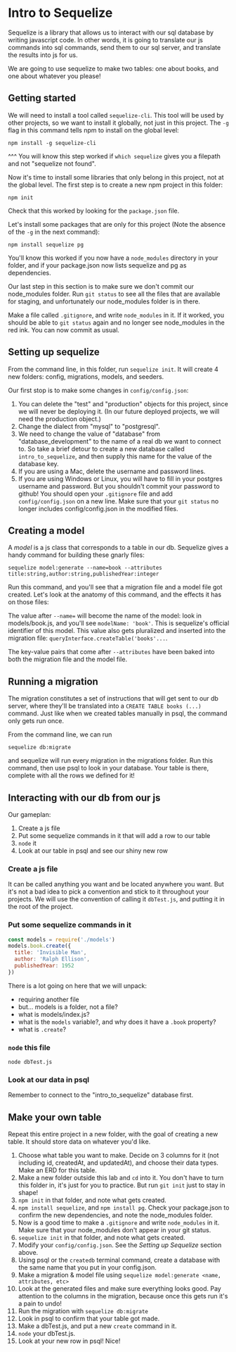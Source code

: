 # Intro to Sequelize
Sequelize is a library that allows us to interact with our sql database by writing javascript code. In other words, it is going to translate our js commands into sql commands, send them to our sql server, and translate the results into js for us.

We are going to use sequelize to make two tables: one about books, and one about whatever you please!

## Getting started
We will need to install a tool called `sequelize-cli`. This tool will be used by other projects, so we want to install it globally, not just in this project. The `-g` flag in this command tells npm to install on the global level:
```
npm install -g sequelize-cli
```
^^^ You will know this step worked if `which sequelize` gives you a filepath and not "sequelize not found".

Now it's time to install some libraries that only belong in this project, not at the global level. The first step is to create a new npm project in this folder:
```
npm init
```
Check that this worked by looking for the `package.json` file.

Let's install some packages that are only for this project (Note the absence of the `-g` in the next command):
```
npm install sequelize pg
```
You'll know this worked if you now have a `node_modules` directory in your folder, and if your package.json now lists sequelize and pg as dependencies.

Our last step in this section is to make sure we don't commit our node_modules folder. Run `git status` to see all the files that are available for staging, and unfortunately our node_modules folder is in there.

Make a file called `.gitignore`, and write `node_modules` in it. If it worked, you should be able to `git status` again and no longer see node_modules in the red ink. You can now commit as usual.

## Setting up sequelize
From the command line, in this folder, run `sequelize init`. It will create 4 new folders: config, migrations, models, and seeders.

Our first stop is to make some changes in `config/config.json`:
1. You can delete the "test" and "production" objects for this project, since we will never be deploying it. (In our future deployed projects, we will need the production object.)
1. Change the dialect from "mysql" to "postgresql".
1. We need to change the value of "database" from "database_development" to the name of a real db we want to connect to. So take a brief detour to create a new database called `intro_to_sequelize`, and then supply this name for the value of the database key.
1. If you are using a Mac, delete the username and password lines.
1. If you are using Windows or Linux, you will have to fill in your postgres username and password. But you shouldn't commit your password to github! You should open your `.gitignore` file and add `config/config.json` on a new line. Make sure that your `git status` no longer includes config/config.json in the modified files.

## Creating a model
A _model_ is a js class that corresponds to a table in our db. Sequelize gives a handy command for building these gnarly files:
```
sequelize model:generate --name=book --attributes title:string,author:string,publishedYear:integer
```
Run this command, and you'll see that a migration file and a model file got created. Let's look at the anatomy of this command, and the effects it has on those files:

The value after `--name=` will become the name of the model: look in models/book.js, and you'll see `modelName: 'book'`. This is sequelize's official identifier of this model. This value also gets pluralized and inserted into the migration file: `queryInterface.createTable('books'...`.

The key-value pairs that come after `--attributes` have been baked into both the migration file and the model file.

## Running a migration
The migration constitutes a set of instructions that will get sent to our db server, where they'll be translated into a `CREATE TABLE books (...)` command. Just like when we created tables manually in psql, the command only gets run once.

From the command line, we can run
```
sequelize db:migrate
```
and sequelize will run every migration in the migrations folder. Run this command, then use psql to look in your database. Your table is there, complete with all the rows we defined for it!

## Interacting with our db from our js
Our gameplan:
1. Create a js file
1. Put some sequelize commands in it that will add a row to our table
1. `node` it
1. Look at our table in psql and see our shiny new row

### Create a js file
It can be called anything you want and be located anywhere you want. But it's not a bad idea to pick a convention and stick to it throughout your projects. We will use the convention of calling it `dbTest.js`, and putting it in the root of the project.

### Put some sequelize commands in it
```js
const models = require('./models')
models.book.create({
  title: 'Invisible Man',
  author: 'Ralph Ellison',
  publishedYear: 1952
})
```
There is a lot going on here that we will unpack:
- requiring another file
- but... models is a folder, not a file?
- what is models/index.js?
- what is the `models` variable?, and why does it have a `.book` property?
- what is `.create`?

### `node` this file
`node dbTest.js`

### Look at our data in psql
Remember to connect to the "intro_to_sequelize" database first.

## Make your own table
Repeat this entire project in a new folder, with the goal of creating a new table. It should store data on whatever you'd like.
1. Choose what table you want to make. Decide on 3 columns for it (not including id, createdAt, and updatedAt), and choose their data types. Make an ERD for this table. 
1. Make a new folder outside this lab and `cd` into it. You don't have to turn this folder in, it's just for you to practice. But run `git init` just to stay in shape!
1. `npm init` in that folder, and note what gets created.
1. `npm install sequelize`, and `npm install pg`. Check your package.json to confirm the new dependencies, and note the node_modules folder.
1. Now is a good time to make a `.gitignore` and write `node_modules` in it. Make sure that your node_modules don't appear in your git status.
1. `sequelize init` in that folder, and note what gets created.
1. Modify your `config/config.json`. See the *Setting up Sequelize* section above.
1. Using psql or the `createdb` terminal command, create a database with the same name that you put in your config.json.
1. Make a migration & model file using `sequelize model:generate <name, attributes, etc>`
1. Look at the generated files and make sure everything looks good. Pay attention to the columns in the migration, because once this gets run it's a pain to undo!
1. Run the migration with `sequelize db:migrate`
1. Look in psql to confirm that your table got made.
1. Make a dbTest.js, and put a new `create` command in it.
1. `node` your dbTest.js. 
1. Look at your new row in psql! Nice!
